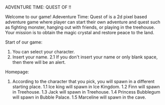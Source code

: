 ADVENTURE TIME: QUEST OF !!

Welcome to our game! Adeventure Time: Quest of is a 2d pixel based adventure game where player can start their own adventure and quest such as fighting monster, hanging out with friends, or playing in the treehouse. Your mission is to obtain the magic crystal and restore peace to the land.

Start of our game:
1. You can select your character.
2. Insert your name.
   2.1 If you don't insert your name or only blank space, then there will be an alert.

Homepage:
1. According to the character that you pick, you will spawn in a different starting place.
   1.1 Ice king will spawn in Ice Kingdom.
   1.2 Finn will spawn in Treehouse.
   1.3 Jack will spawn in Treehouse.
   1.4 Princess Bubblegum will spawn in Bubble Palace.
   1.5 Marceline will spawn in the cave.
